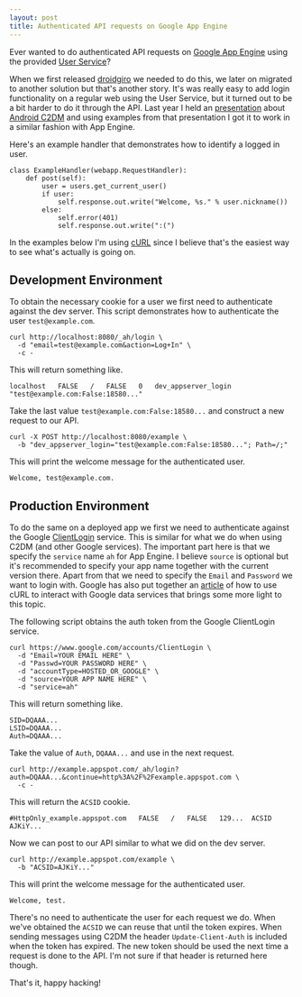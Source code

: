 ```yaml
---
layout: post
title: Authenticated API requests on Google App Engine
---
```


Ever wanted to do authenticated API requests on [Google App Engine](http://code.google.com/appengine/) using the provided [User Service](http://code.google.com/intl/sv/appengine/docs/python/gettingstarted/usingusers.html)?

When we first released [droidgiro](http://droidgiro.se/) we needed to do this, we later on migrated to another solution but that's another story. It's was really easy to add login functionality on a regular web using the User Service, but it turned out to be a bit harder to do it through the API. Last year I held an [presentation](http://www.slideshare.net/johannilsson/foss-sthlm-android-cloud-to-device-messaging) about [Android C2DM](http://code.google.com/intl/sv/android/c2dm/index.html) and using examples from that presentation I got it to work in a similar fashion with App Engine.

Here's an example handler that demonstrates how to identify a logged in user.

    class ExampleHandler(webapp.RequestHandler):
        def post(self):
            user = users.get_current_user()
            if user:
                self.response.out.write("Welcome, %s." % user.nickname())
            else:
                self.error(401)
                self.response.out.write(":(")

In the examples below I'm using [cURL](http://curl.haxx.se/) since I believe that's the easiest way to see what's actually is going on.

## Development Environment

To obtain the necessary cookie for a user we first need to authenticate against the dev server. This script demonstrates how to authenticate the user `test@example.com`.

    curl http://localhost:8080/_ah/login \
      -d "email=test@example.com&action=Log+In" \
      -c -

This will return something like.

    localhost	FALSE	/	FALSE	0	dev_appserver_login	"test@example.com:False:18580..."

Take the last value `test@example.com:False:18580...` and construct a new request to our API.

    curl -X POST http://localhost:8080/example \
      -b "dev_appserver_login="test@example.com:False:18580..."; Path=/;"

This will print the welcome message for the authenticated user.

    Welcome, test@example.com.

## Production Environment

To do the same on a deployed app we first we need to authenticate against the Google [ClientLogin](http://code.google.com/intl/en/apis/accounts/docs/AuthForInstalledApps.html) service. This is similar for what we do when using C2DM (and other Google services). The important part here is that we specify the `service` name `ah` for App Engine. I believe `source` is optional but it's recommended to specify your app name together with the current version there. Apart from that we need to specify the `Email` and `Password` we want to login with. Google has also put together an [article](http://code.google.com/intl/sv/apis/gdata/articles/using_cURL.html) of how to use cURL to interact with Google data services that brings some more light to this topic.

The following script obtains the auth token from the Google ClientLogin service.

    curl https://www.google.com/accounts/ClientLogin \
      -d "Email=YOUR EMAIL HERE" \
      -d "Passwd=YOUR PASSWORD HERE" \
      -d "accountType=HOSTED_OR_GOOGLE" \
      -d "source=YOUR APP NAME HERE" \
      -d "service=ah"

This will return something like.

    SID=DQAAA...
    LSID=DQAAA...
    Auth=DQAAA...

Take the value of `Auth`, `DQAAA...` and use in the next request.

    curl http://example.appspot.com/_ah/login?auth=DQAAA...&continue=http%3A%2F%2Fexample.appspot.com \
      -c -

This will return the `ACSID` cookie.

    #HttpOnly_example.appspot.com	FALSE	/	FALSE	129...	ACSID	AJKiY...

Now we can post to our API similar to what we did on the dev server.

    curl http://example.appspot.com/example \
      -b "ACSID=AJKiY..."

This will print the welcome message for the authenticated user.

    Welcome, test.

There's no need to authenticate the user for each request we do. When we've obtained the `ACSID` we can reuse that until the token expires. When sending messages using C2DM the header `Update-Client-Auth` is included when the token has expired. The new token should be used the next time a request is done to the API. I'm not sure if that header is returned here though.

That's it, happy hacking!
